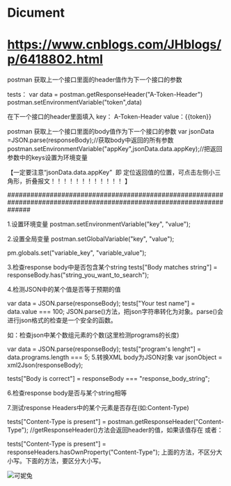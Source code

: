 # Dicument
# https://www.cnblogs.com/JHblogs/p/6418802.html
postman 获取上一个接口里面的header值作为下一个接口的参数

tests：
var data = postman.getResponseHeader("A-Token-Header")
postman.setEnvironmentVariable("token",data)

在下一个接口的header里面填入  key： A-Token-Header     value：{{token}}

postman 获取上一个接口里面的body值作为下一个接口的参数
var jsonData =JSON.parse(responseBody);//获取body中返回的所有参数
postman.setEnvironmentVariable("appKey",jsonData.data.appKey);//把返回参数中的keys设置为环境变量

【一定要注意“jsonData.data.appKey”  即 定位返回值的位置，可点击左侧小三角形，折叠报文！！！！！！！！！！！！ 】



######################################################################################################################


1.设置环境变量
postman.setEnvironmentVariable("key", "value");

2.设置全局变量
postman.setGlobalVariable("key", "value");

pm.globals.set("variable_key", "variable_value");

3.检查response body中是否包含某个string
tests["Body matches string"] = responseBody.has("string_you_want_to_search");

4.检测JSON中的某个值是否等于预期的值

var data = JSON.parse(responseBody);
tests["Your test name"] = data.value === 100;
JSON.parse()方法，把json字符串转化为对象。parse()会进行json格式的检查是一个安全的函数。 

如：检查json中某个数组元素的个数(这里检测programs的长度)

var data = JSON.parse(responseBody);
tests["program's lenght"] = data.programs.length === 5;
5.转换XML body为JSON对象
var jsonObject = xml2Json(responseBody);

tests["Body is correct"] = responseBody === "response_body_string";

6.检查response body是否与某个string相等

7.测试response Headers中的某个元素是否存在(如:Content-Type)

tests["Content-Type is present"] = postman.getResponseHeader("Content-Type"); 
//getResponseHeader()方法会返回header的值，如果该值存在
或者： 

tests["Content-Type is present"] = responseHeaders.hasOwnProperty("Content-Type");
上面的方法，不区分大小写。下面的方法，要区分大小写。 




![可妮兔](D/Downloads/timg.jpg)
